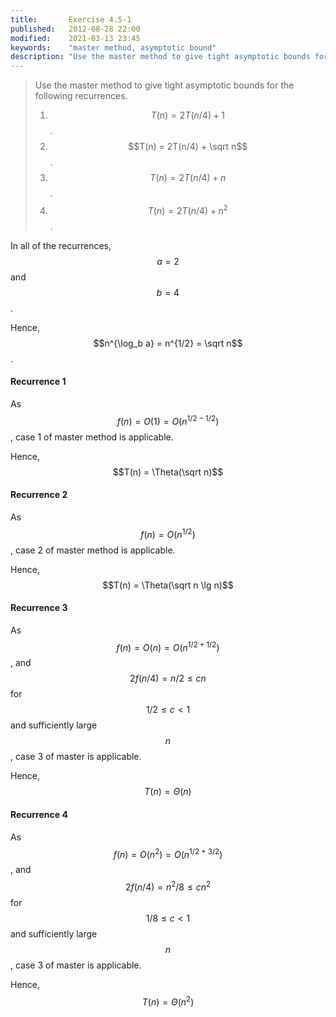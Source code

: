 ```yaml
---
title:       Exercise 4.5-1
published:   2012-08-28 22:00
modified:    2021-03-13 23:45
keywords:    "master method, asymptotic bound"
description: "Use the master method to give tight asymptotic bounds for the following recurrences."
---
```


> Use the master method to give tight asymptotic bounds for the following recurrences.
>
> 1. $$T(n) = 2T(n/4) + 1$$.
> 2. $$T(n) = 2T(n/4) + \sqrt n$$.
> 3. $$T(n) = 2T(n/4) + n$$.
> 4. $$T(n) = 2T(n/4) + n^2$$.

In all of the recurrences, $$a = 2$$ and $$b = 4$$.

Hence, $$n^{\log_b a} = n^{1/2} = \sqrt n$$.

#### Recurrence 1

As $$f(n) = O(1) = O(n^{1/2 - 1/2})$$, case 1 of master method is applicable.

Hence, $$T(n) = \Theta(\sqrt n)$$

#### Recurrence 2

As $$f(n) = O(n^{1/2})$$, case 2 of master method is applicable.

Hence, $$T(n) = \Theta(\sqrt n \lg n)$$

#### Recurrence 3

As $$f(n) = O(n) = O(n^{1/2 + 1/2})$$, and $$2f(n/4) = n/2 \leq cn$$ for $$1/2 \leq c < 1$$ and sufficiently large $$n$$, case 3 of master is applicable.

Hence, $$T(n) = \Theta(n)$$

#### Recurrence 4

As $$f(n) = O(n^2) = O(n^{1/2 + 3/2})$$, and $$2f(n/4) = n^2/8 \leq cn^2$$ for $$1/8 \leq c < 1$$ and sufficiently large $$n$$, case 3 of master is applicable.

Hence, $$T(n) = \Theta(n^2)$$
